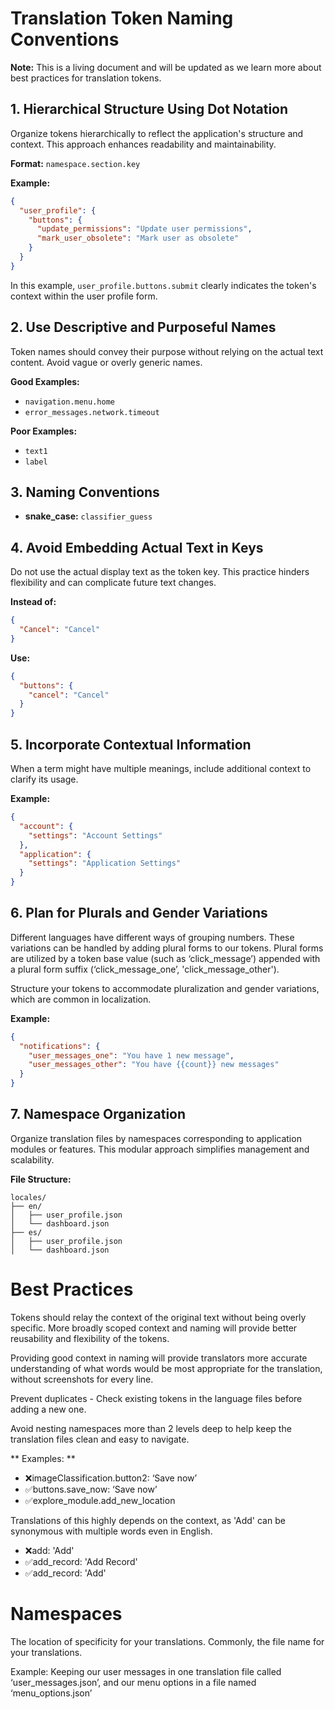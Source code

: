 # Translation Token Naming Conventions
**Note:** This is a living document and will be updated as we learn more about best practices for translation tokens.

## 1. Hierarchical Structure Using Dot Notation

Organize tokens hierarchically to reflect the application's structure and context. This approach enhances readability and maintainability.

**Format:** `namespace.section.key`

**Example:**

```json
{
  "user_profile": {
    "buttons": {
      "update_permissions": "Update user permissions",
      "mark_user_obsolete": "Mark user as obsolete"
    }
  }
}
```

In this example, `user_profile.buttons.submit` clearly indicates the token's context within the user profile form.

## 2. Use Descriptive and Purposeful Names

Token names should convey their purpose without relying on the actual text content. Avoid vague or overly generic names.

**Good Examples:**

- `navigation.menu.home`
- `error_messages.network.timeout`

**Poor Examples:**

- `text1`
- `label`

## 3. Naming Conventions

- **snake_case:** `classifier_guess`

## 4. Avoid Embedding Actual Text in Keys

Do not use the actual display text as the token key. This practice hinders flexibility and can complicate future text changes.

**Instead of:**

```json
{
  "Cancel": "Cancel"
}
```

**Use:**

```json
{
  "buttons": {
    "cancel": "Cancel"
  }
}
```

## 5. Incorporate Contextual Information

When a term might have multiple meanings, include additional context to clarify its usage.

**Example:**

```json
{
  "account": {
    "settings": "Account Settings"
  },
  "application": {
    "settings": "Application Settings"
  }
}
```

## 6. Plan for Plurals and Gender Variations

Different languages have different ways of grouping numbers. These variations can be handled by adding plural forms to our tokens. Plural forms are utilized by a token base value (such as ‘click_message’) appended with a plural form suffix (‘click_message_one’, 'click_message_other').

Structure your tokens to accommodate pluralization and gender variations, which are common in localization.

**Example:**

```json
{
  "notifications": {
    "user_messages_one": "You have 1 new message",
    "user_messages_other": "You have {{count}} new messages"
  }
}
```

## 7. Namespace Organization

Organize translation files by namespaces corresponding to application modules or features. This modular approach
simplifies management and scalability.

**File Structure:**

```
locales/
├── en/
│   ├── user_profile.json
│   └── dashboard.json
├── es/
│   ├── user_profile.json
│   └── dashboard.json
```

# Best Practices

Tokens should relay the context of the original text without being overly specific. More broadly scoped context and naming will provide better reusability and flexibility of the tokens.

Providing good context in naming will provide translators more accurate understanding of what words would be most
appropriate for the translation, without screenshots for every line.

Prevent duplicates - Check existing tokens in the language files before adding a new one.

Avoid nesting namespaces more than 2 levels deep to help keep the translation files clean and easy to navigate.

** Examples: **

- ❌imageClassification.button2: ‘Save now’
- ✅buttons.save_now: ‘Save now’
- ✅explore_module.add_new_location

Translations of this highly depends on the context, as 'Add' can be synonymous with multiple words even in English.
- ❌add: 'Add'
- ✅add_record: 'Add Record'
- ✅add_record: 'Add'

# Namespaces

The location of specificity for your translations. Commonly, the file name for your translations.

Example: Keeping our user messages in one translation file called ‘user_messages.json’, and our menu options in a file named ‘menu_options.json’